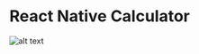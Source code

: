 # React Native Calculator

![alt text](https://github.com/simonwestuk/react-native-calculator/blob/[branch]/image.jpg?raw=true)
